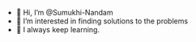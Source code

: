 - 👋 Hi, I’m @Sumukhi-Nandam
- 👀 I’m interested in finding solutions to the problems
- 🌱 I always keep learning.

<!---
Sumukhi-Nandam/Sumukhi-Nandam is a ✨ special ✨ repository because its `README.md` (this file) appears on your GitHub profile.
You can click the Preview link to take a look at your changes.
--->
